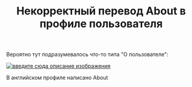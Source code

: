 ﻿---
title: "Некорректный перевод About в профиле пользователя"
se.owner.user_id: 213987
se.owner.display_name: "A K"
se.owner.link: "https://ru.meta.stackoverflow.com/users/213987/a-k"
se.link: "https://ru.meta.stackoverflow.com/questions/11701/%d0%9d%d0%b5%d0%ba%d0%be%d1%80%d1%80%d0%b5%d0%ba%d1%82%d0%bd%d1%8b%d0%b9-%d0%bf%d0%b5%d1%80%d0%b5%d0%b2%d0%be%d0%b4-about-%d0%b2-%d0%bf%d1%80%d0%be%d1%84%d0%b8%d0%bb%d0%b5-%d0%bf%d0%be%d0%bb%d1%8c%d0%b7%d0%be%d0%b2%d0%b0%d1%82%d0%b5%d0%bb%d1%8f"
se.question_id: 11701
se.post_type: question
---
<p>Вероятно тут подразумевалось что-то типа &quot;О пользователе&quot;:</p>
<p><a href="https://i.stack.imgur.com/JFFf8.png" rel="nofollow noreferrer"><img src="https://i.stack.imgur.com/JFFf8.png" alt="введите сюда описание изображения" /></a></p>
<p>В английском профиле написано About</p>
